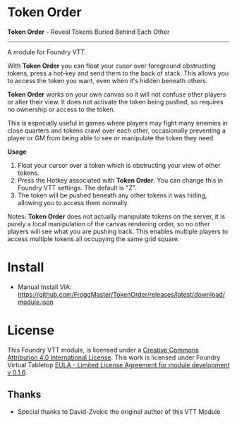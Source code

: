 # Token Order
**Token Order** - Reveal Tokens Buried Behind Each Other
***
A module for Foundry VTT.

With **Token Order** you can float your cusor over foreground obstructing tokens, press a hot-key and send them to the back of stack. This allows you to access the token you want, even when it's hidden beneath others.

**Token Order** works on your own canvas so it will not confuse other players or alter their view. It does not activate the token being pushed, so requires no ownership or access to the token.

This is especially useful in games where players may fight many enemies in close quarters and tokens crawl over each other, occasionally preventing a player or GM from being able to see or manipulate the token they need.

**Usage**
1. Float your cursor over a token which is obstructing your view of other tokens.
2. Press the Hotkey associated with **Token Order**. You can change this in Foundry VTT settings. The default is "Z".  
3. The token will be pushed beneath any other tokens it was hiding, allowing you to access them normally.

Notes: **Token Order** does not actually manipulate tokens on the server, it is purely a local manipulation of the canvas rendering order, so no other players will see what you are pushing back. This enables multiple players to access multiple tokens all occupying the same grid square.

# Install
- Manual Install VIA: https://github.com/FroggMaster/TokenOrder/releases/latest/download/module.json

# License
This Foundry VTT module, is licensed under a [Creative Commons Attribution 4.0 International License](http://creativecommons.org/licenses/by/4.0/).
This work is licensed under Foundry Virtual Tabletop [EULA - Limited License Agreement for module development v 0.1.6](http://foundryvtt.com/pages/license.html).

## Thanks 
- Special thanks to David-Zvekic the original author of this VTT Module
